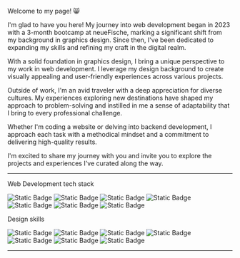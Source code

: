 Welcome to my page! 😸

I'm glad to have you here! My journey into web development began in 2023 with a 3-month bootcamp at neueFische, marking a significant shift from my background in graphics design. Since then, I've been dedicated to expanding my skills and refining my craft in the digital realm.

With a solid foundation in graphics design, I bring a unique perspective to my work in web development. I leverage my design background to create visually appealing and user-friendly experiences across various projects.

Outside of work, I'm an avid traveler with a deep appreciation for diverse cultures. My experiences exploring new destinations have shaped my approach to problem-solving and instilled in me a sense of adaptability that I bring to every professional challenge.

Whether I'm coding a website or delving into backend development, I approach each task with a methodical mindset and a commitment to delivering high-quality results.

I'm excited to share my journey with you and invite you to explore the projects and experiences I've curated along the way.


---

Web Development tech stack

![Static Badge](https://img.shields.io/badge/HTML%20-%20%23E34F26?style=for-the-badge&logo=HTML5&logoColor=white&labelColor=%23E34F26&color=gray)
![Static Badge](https://img.shields.io/badge/CSS%20-%20%231572B6?style=for-the-badge&logo=CSS3&logoColor=white&labelColor=%231572B6&color=gray)
![Static Badge](https://img.shields.io/badge/JavaScript%20-%20%23F7DF1E?style=for-the-badge&logo=JavaScript&logoColor=black&labelColor=%23F7DF1E&color=gray)
![Static Badge](https://img.shields.io/badge/React%20-%20%23DB7093?style=for-the-badge&logo=React&logoColor=%2361DAFB&labelColor=%231b1d38&color=gray)
![Static Badge](https://img.shields.io/badge/Next.js%20-%20%23000000?style=for-the-badge&logo=Next.js&logoColor=white&labelColor=black&color=gray)
![Static Badge](https://img.shields.io/badge/styled_components%20-%20%23DB7093?style=for-the-badge&logo=styled-components&logoColor=white&labelColor=%23DB7093&color=gray)
![Static Badge](https://img.shields.io/badge/Tailwind%20-%20%2306B6D4?style=for-the-badge&logo=Tailwind%20CSS&logoColor=white&labelColor=%2306B6D4&color=gray)

Design skills

![Static Badge](https://img.shields.io/badge/Illustrator%20-%20%23FF9A00?style=for-the-badge&logo=Adobe%20Illustrator&logoColor=%23FF9A00&labelColor=4c0000&color=4c0000)
![Static Badge](https://img.shields.io/badge/InDesign%20-%20%23FF3366?style=for-the-badge&logo=Adobe%20InDesign&logoColor=%23FF3366&labelColor=550124&color=550124)
![Static Badge](https://img.shields.io/badge/LightRoom%20-%20%2331A8FF?style=for-the-badge&logo=Adobe%20LightRoom&logoColor=%2331A8FF&labelColor=00294a&color=00294a)
![Static Badge](https://img.shields.io/badge/Premiere%20-%20%239999FF?style=for-the-badge&logo=Adobe%20Premiere%20Pro&logoColor=%239999FF&labelColor=000066&color=000066)
![Static Badge](https://img.shields.io/badge/After_Effects%20-%20%23bd78eb?style=for-the-badge&logo=Adobe%20After%20Effects&logoColor=%23bd78eb&labelColor=260053&color=260053)
![Static Badge](https://img.shields.io/badge/WordPress%20-%20%2321759B?style=for-the-badge&logo=WordPress&logoColor=white&labelColor=%2321759B)
![Static Badge](https://img.shields.io/badge/Figma%20-%20%23F24E1E?style=for-the-badge&logo=Figma&logoColor=white&labelColor=%23F24E1E)



---








